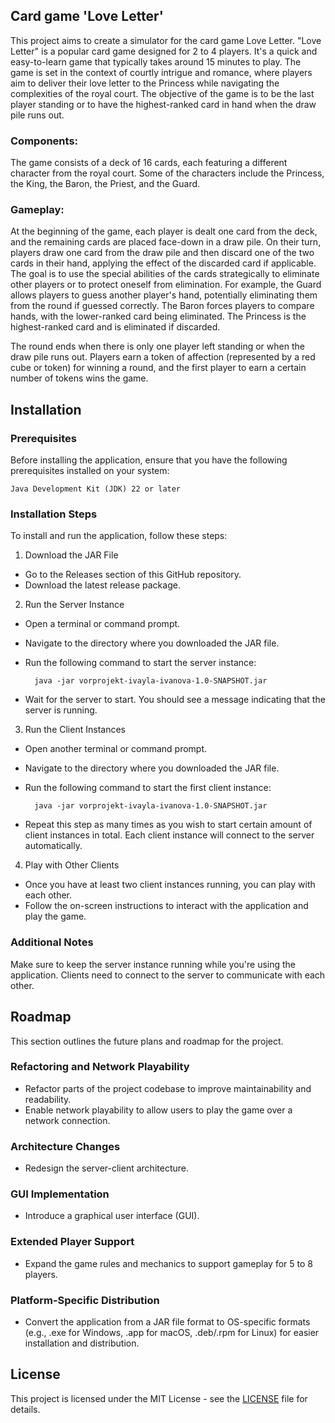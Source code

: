## Card game 'Love Letter'
This project aims to create a simulator for the card game Love Letter. "Love Letter" is a popular card game designed for 2 to 4 players. It's a quick and easy-to-learn game that typically takes around 15 minutes to play. The game is set in the context of courtly intrigue and romance, where players aim to deliver their love letter to the Princess while navigating the complexities of the royal court. The objective of the game is to be the last player standing or to have the highest-ranked card in hand when the draw pile runs out.

### Components:
The game consists of a deck of 16 cards, each featuring a different character from the royal court. Some of the characters include the Princess, the King, the Baron, the Priest, and the Guard.

### Gameplay:
At the beginning of the game, each player is dealt one card from the deck, and the remaining cards are placed face-down in a draw pile. On their turn, players draw one card from the draw pile and then discard one of the two cards in their hand, applying the effect of the discarded card if applicable. The goal is to use the special abilities of the cards strategically to eliminate other players or to protect oneself from elimination. For example, the Guard allows players to guess another player's hand, potentially eliminating them from the round if guessed correctly. The Baron forces players to compare hands, with the lower-ranked card being eliminated. The Princess is the highest-ranked card and is eliminated if discarded.

The round ends when there is only one player left standing or when the draw pile runs out. Players earn a token of affection (represented by a red cube or token) for winning a round, and the first player to earn a certain number of tokens wins the game.

## Installation

### Prerequisites

Before installing the application, ensure that you have the following prerequisites installed on your system:

    Java Development Kit (JDK) 22 or later

### Installation Steps

To install and run the application, follow these steps:

1. Download the JAR File 
- Go to the Releases section of this GitHub repository. 
- Download the latest release package.

2. Run the Server Instance 
- Open a terminal or command prompt.  
- Navigate to the directory where you downloaded the JAR file. 
- Run the following command to start the server instance:

        java -jar vorprojekt-ivayla-ivanova-1.0-SNAPSHOT.jar

- Wait for the server to start. You should see a message indicating that the server is running.

3. Run the Client Instances 
- Open another terminal or command prompt. 
- Navigate to the directory where you downloaded the JAR file.  
- Run the following command to start the first client instance:


        java -jar vorprojekt-ivayla-ivanova-1.0-SNAPSHOT.jar

- Repeat this step as many times as you wish to start certain amount of client instances in total.  Each client instance will connect to the server automatically.

4. Play with Other Clients 
- Once you have at least two client instances running, you can play with each other. 
- Follow the on-screen instructions to interact with the application and play the game.

### Additional Notes
Make sure to keep the server instance running while you're using the application. Clients need to connect to the server to communicate with each other.

## Roadmap

This section outlines the future plans and roadmap for the project.

### Refactoring and Network Playability
- Refactor parts of the project codebase to improve maintainability and readability.
- Enable network playability to allow users to play the game over a network connection.

### Architecture Changes
- Redesign the server-client architecture.

### GUI Implementation
- Introduce a graphical user interface (GUI).

### Extended Player Support
- Expand the game rules and mechanics to support gameplay for 5 to 8 players.

### Platform-Specific Distribution
- Convert the application from a JAR file format to OS-specific formats (e.g., .exe for Windows, .app for macOS, .deb/.rpm for Linux) for easier installation and distribution.

## License
This project is licensed under the MIT License - see the [LICENSE](LICENSE) file for details.
